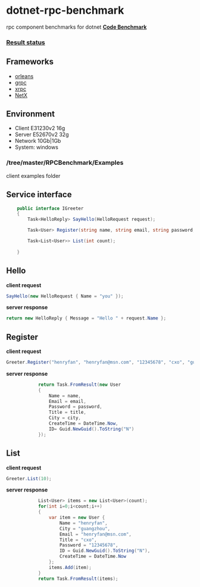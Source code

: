 # dotnet-rpc-benchmark
rpc component benchmarks  for dotnet
**[Code Benchmark](https://github.com/IKende/CodeBenchmarkDoc)**
### [Result status](https://github.com/IKende/dotnet-rpc-benchmark/tree/master/Result)
## Frameworks
-  [orleans](https://github.com/dotnet/orleans)
-  [grpc](https://github.com/grpc/grpc)
-  [xrpc](https://github.com/IKende/XRPC)
-  [NetX](https://github.com/luyikk/NetX)
## Environment
- Client E31230v2 16g
- Server E52670v2 32g
- Network 10Gb|1Gb
- System: windows
### /tree/master/RPCBenchmark/Examples
client examples folder

## Service interface
``` csharp
    public interface IGreeter
    {
        Task<HelloReply> SayHello(HelloRequest request);

        Task<User> Register(string name, string email, string password, string title, string city);

        Task<List<User>> List(int count);
        
    }
```
## Hello
**client request**
```csharp
SayHello(new HelloRequest { Name = "you" });
```
**server response**
```csharp
return new HelloReply { Message = "Hello " + request.Name };
```
## Register
**client request**
```csharp
Greeter.Register("henryfan", "henryfan@msn.com", "12345678", "cxo", "guangzhou");
```
**server response**
```csharp
            return Task.FromResult(new User
            {
                Name = name,
                Email = email,
                Password = password,
                Title = title,
                City = city,
                CreateTime = DateTime.Now,
                ID= Guid.NewGuid().ToString("N")
            });
```
## List
**client request**
```csharp
Greeter.List(10);
```
**server response**
```csharp
            List<User> items = new List<User>(count);
            for(int i=0;i<count;i++)
            {
                var item = new User {
                    Name = "henryfan",
                    City = "guangzhou",
                    Email = "henryfan@msn.com",
                    Title = "cxo",
                    Password = "12345678",
                    ID = Guid.NewGuid().ToString("N"),
                    CreateTime = DateTime.Now
                };
                items.Add(item);
            }
            return Task.FromResult(items);
```
